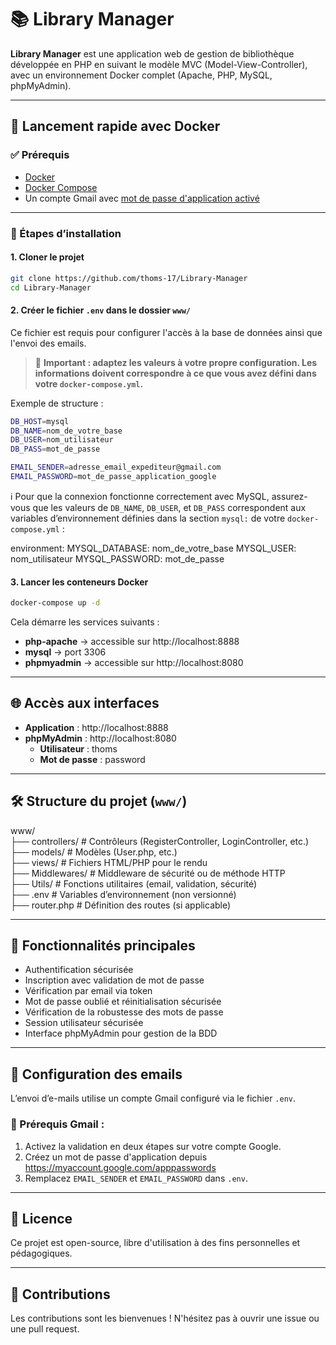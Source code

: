 # 📚 Library Manager

**Library Manager** est une application web de gestion de bibliothèque développée en PHP en suivant le modèle MVC (Model-View-Controller), avec un environnement Docker complet (Apache, PHP, MySQL, phpMyAdmin).

---

## 🚀 Lancement rapide avec Docker

### ✅ Prérequis

- [Docker](https://www.docker.com/)
- [Docker Compose](https://docs.docker.com/compose/)
- Un compte Gmail avec [mot de passe d'application activé](https://support.google.com/accounts/answer/185833?hl=fr)

---

### 🧱 Étapes d’installation

#### 1. Cloner le projet

```bash
git clone https://github.com/thoms-17/Library-Manager
cd Library-Manager
```

#### 2. Créer le fichier `.env` dans le dossier `www/`

Ce fichier est requis pour configurer l'accès à la base de données ainsi que l'envoi des emails.

> 📌 **Important : adaptez les valeurs à votre propre configuration. Les informations doivent correspondre à ce que vous avez défini dans votre `docker-compose.yml`.**

Exemple de structure :

```bash
DB_HOST=mysql  
DB_NAME=nom_de_votre_base  
DB_USER=nom_utilisateur  
DB_PASS=mot_de_passe

EMAIL_SENDER=adresse_email_expediteur@gmail.com  
EMAIL_PASSWORD=mot_de_passe_application_google
```

ℹ️ Pour que la connexion fonctionne correctement avec MySQL, assurez-vous que les valeurs de `DB_NAME`, `DB_USER`, et `DB_PASS` correspondent aux variables d’environnement définies dans la section `mysql:` de votre `docker-compose.yml` :

environment:
  MYSQL_DATABASE: nom_de_votre_base
  MYSQL_USER: nom_utilisateur
  MYSQL_PASSWORD: mot_de_passe

#### 3. Lancer les conteneurs Docker

```bash
docker-compose up -d
```

Cela démarre les services suivants :

- **php-apache** → accessible sur http://localhost:8888  
- **mysql** → port 3306  
- **phpmyadmin** → accessible sur http://localhost:8080

---

## 🌐 Accès aux interfaces

- **Application** : http://localhost:8888  
- **phpMyAdmin** : http://localhost:8080  
  - **Utilisateur** : thoms  
  - **Mot de passe** : password

---

## 🛠 Structure du projet (`www/`)

www/  
├── controllers/       # Contrôleurs (RegisterController, LoginController, etc.)  
├── models/            # Modèles (User.php, etc.)  
├── views/             # Fichiers HTML/PHP pour le rendu  
├── Middlewares/       # Middleware de sécurité ou de méthode HTTP  
├── Utils/             # Fonctions utilitaires (email, validation, sécurité)  
├── .env               # Variables d’environnement (non versionné)  
├── router.php         # Définition des routes (si applicable)

---

## 🔐 Fonctionnalités principales

- Authentification sécurisée  
- Inscription avec validation de mot de passe  
- Vérification par email via token  
- Mot de passe oublié et réinitialisation sécurisée  
- Vérification de la robustesse des mots de passe  
- Session utilisateur sécurisée  
- Interface phpMyAdmin pour gestion de la BDD

---

## 📨 Configuration des emails

L’envoi d’e-mails utilise un compte Gmail configuré via le fichier `.env`.

### 📌 Prérequis Gmail :

1. Activez la validation en deux étapes sur votre compte Google.  
2. Créez un mot de passe d'application depuis https://myaccount.google.com/apppasswords  
3. Remplacez `EMAIL_SENDER` et `EMAIL_PASSWORD` dans `.env`.

---

## 📄 Licence

Ce projet est open-source, libre d'utilisation à des fins personnelles et pédagogiques.

---

## 💬 Contributions

Les contributions sont les bienvenues ! N'hésitez pas à ouvrir une issue ou une pull request.
